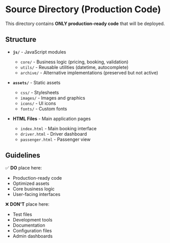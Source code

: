 # Source Directory (Production Code)

This directory contains **ONLY production-ready code** that will be deployed.

## Structure

- **`js/`** - JavaScript modules
  - `core/` - Business logic (pricing, booking, validation)
  - `utils/` - Reusable utilities (datetime, autocomplete)
  - `archive/` - Alternative implementations (preserved but not active)

- **`assets/`** - Static assets
  - `css/` - Stylesheets
  - `images/` - Images and graphics
  - `icons/` - UI icons
  - `fonts/` - Custom fonts

- **HTML Files** - Main application pages
  - `index.html` - Main booking interface
  - `driver.html` - Driver dashboard
  - `passenger.html` - Passenger view

## Guidelines

✅ **DO** place here:
- Production-ready code
- Optimized assets
- Core business logic
- User-facing interfaces

❌ **DON'T** place here:
- Test files
- Development tools
- Documentation
- Configuration files
- Admin dashboards